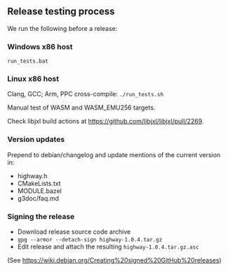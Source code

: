 ## Release testing process

We run the following before a release:

### Windows x86 host

```
run_tests.bat
```

### Linux x86 host

Clang, GCC; Arm, PPC cross-compile: `./run_tests.sh`

Manual test of WASM and WASM_EMU256 targets.

Check libjxl build actions at https://github.com/libjxl/libjxl/pull/2269.

### Version updates

Prepend to debian/changelog and update mentions of the current version in:

*   highway.h
*   CMakeLists.txt
*   MODULE.bazel
*   g3doc/faq.md

### Signing the release

*   Download release source code archive
*   `gpg --armor --detach-sign highway-1.0.4.tar.gz`
*   Edit release and attach the resulting `highway-1.0.4.tar.gz.asc`

(See https://wiki.debian.org/Creating%20signed%20GitHub%20releases)

